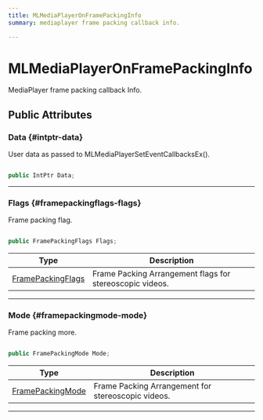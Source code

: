 ```yaml
---
title: MLMediaPlayerOnFramePackingInfo
summary: mediaplayer frame packing callback info. 

---
```


# MLMediaPlayerOnFramePackingInfo




MediaPlayer frame packing callback Info.   





## Public Attributes

### Data {#intptr-data}

User data as passed to MLMediaPlayerSetEventCallbacksEx(). 

```csharp

public IntPtr Data;

```






-----------

### Flags {#framepackingflags-flags}

Frame packing flag. 

```csharp

public FramePackingFlags Flags;

```

| Type | Description  | 
|--|--|
| [FramePackingFlags](/versioned_docs/version-22-Feb-2023/unity-api/api/UnityEngine.XR.MagicLeap/MLMedia/Player/UnityEngine.XR.MagicLeap.MLMedia.Player.md#enums-framepackingflags) | Frame Packing Arrangement flags for stereoscopic videos.  |





-----------

### Mode {#framepackingmode-mode}

Frame packing more. 

```csharp

public FramePackingMode Mode;

```

| Type | Description  | 
|--|--|
| [FramePackingMode](/versioned_docs/version-22-Feb-2023/unity-api/api/UnityEngine.XR.MagicLeap/MLMedia/Player/UnityEngine.XR.MagicLeap.MLMedia.Player.md#enums-framepackingmode) | Frame Packing Arrangement for stereoscopic videos.  |





-----------


